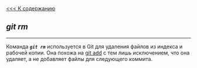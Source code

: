[<<< К содержанию](./readme.md)

## ***git rm***
---

Команда ***`git rm`*** используется в Git для удаления файлов из индекса и рабочей копии. Она похожа на [git add](/add.md) с тем лишь исключением, что она удаляет, а не добавляет файлы для следующего коммита.
